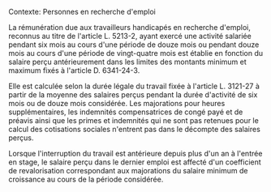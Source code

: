 Contexte: Personnes en recherche d'emploi

La rémunération due aux travailleurs handicapés en recherche d'emploi, reconnus au titre de l'article L. 5213-2, ayant exercé une activité salariée pendant six mois au cours d'une période de douze mois ou pendant douze mois au cours d'une période de vingt-quatre mois est établie en fonction du salaire perçu antérieurement dans les limites des montants minimum et maximum fixés à l'article D. 6341-24-3.

Elle est calculée selon la durée légale du travail fixée à l'article L. 3121-27 à partir de la moyenne des salaires perçus pendant la durée d'activité de six mois ou de douze mois considérée. Les majorations pour heures supplémentaires, les indemnités compensatrices de congé payé et de préavis ainsi que les primes et indemnités qui ne sont pas retenues pour le calcul des cotisations sociales n'entrent pas dans le décompte des salaires perçus.

Lorsque l'interruption du travail est antérieure depuis plus d'un an à l'entrée en stage, le salaire perçu dans le dernier emploi est affecté d'un coefficient de revalorisation correspondant aux majorations du salaire minimum de croissance au cours de la période considérée.